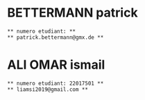 # BETTERMANN patrick
    ** numero etudiant: **
    ** patrick.bettermann@gmx.de ** 

# ALI OMAR ismail  
    ** numero etudiant: 22017501 **
    ** liamsi2019@gmail.com **  

